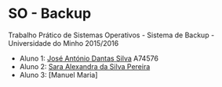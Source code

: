 # SO - Backup
Trabalho Prático de Sistemas Operativos - Sistema de Backup - Universidade do Minho 2015/2016

* Aluno 1: [José António Dantas Silva](https://github.com/zesilva63) A74576
* Aluno 2: [Sara Alexandra da Silva Pereira]()
* Aluno 3: [Manuel Maria]
